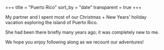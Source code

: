 +++
title = "Puerto Rico"
sort_by = "date"
transparent = true
+++

My partner and I spent most of our Christmas + New Years' holiday vacation exploring the island of Puerto Rico.

She had been there briefly many years ago; it was completely new to me.

We hope you enjoy following along as we recount our adventures!
